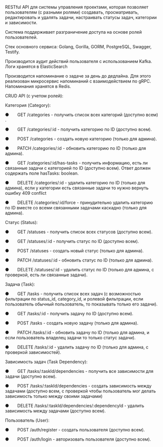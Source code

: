RESTful API для системы управления проектами, которая позволяет пользователям (с разными ролями) создавать, просматривать, редактировать и удалять задачи, настраивать статусы задач, категории и зависимости.
 
Система поддерживает разграничение доступа на основе ролей пользователей.

Стек основного сервиса: Golang, Gorilla, GORM, PostgreSQL, Swagger, Testify.
 
Производится аудит действий пользователя с использованием Kafka. Логи хранятся в ElasticSearch

Производится напоминание о задаче за день до дедлайна. Для этого реализован микросервис напоминаний с взаимодействием по gRPC. Напоминания хранятся в Redis.

CRUD API (с учетом ролей):
 
Категория (Category):
 
●       GET /categories - получить список всех категорий (доступно всем) .
 
●       GET /categories/:id - получить категорию по ID (доступно всем).
 
●       POST /categories - создать новую категорию (только для админа).
 
●       PATCH /categories/:id - обновить категорию по ID (только для админа).
 
●       GET /categories/:id/has-tasks - получить информацию, есть ли связанные задачи с категорией по ID (доступно всем). Ответ должен содержать поле hasTasks: boolean.
 
●       DELETE /categories/:id - удалить категорию по ID (только для админа), если у категории есть связанные задачи то нужно вернуть ошибку 409 conflict
 
●       DELETE /categories/:id/force - принудительно удалить категорию по ID вместе со всеми связанными задачами каскадно (только для админа).
 
Статус (Status):
 
●       GET /statuses - получить список всех статусов (доступно всем).
 
●       GET /statuses/:id - получить статус по ID (доступно всем).
 
●       POST /statuses - создать новый статус (только для админа).
 
●       PATCH /statuses/:id - обновить статус по ID (только для админа).
 
●       DELETE /statuses/:id - удалить статус по ID (только для админа, с проверкой, есть ли связанные задачи).
 
Задача (Task):
 
●       GET /tasks - получить список всех задач (с возможностью фильтрации по status\_id, category\_id, и ролевой фильтрации, если пользователь обычный пользователь, то показывать только его задачи).
 
●       GET /tasks/:id - получить задачу по ID (доступно всем).
 
●       POST /tasks - создать новую задачу (только для админа).
 
●       PATCH /tasks/:id - обновить задачу по ID (только для админа, и если пользователь владелец задачи то только статус задачи).
 
●       DELETE /tasks/:id - удалить задачу по ID (только для админа, с проверкой зависимостей).
 
Зависимость задач (Task Dependency):
 
●       GET /tasks/:taskId/dependencies - получить все зависимости для задачи (доступно всем).
 
●       POST /tasks/:taskId/dependencies - создать зависимость между задачами (доступно всем, с проверкой чтобы пользователь мог делать зависимость только между своими задачами)
 
●       DELETE /tasks/:taskId/dependencies/:dependencyId - удалить зависимость между задачами (доступно всем).
 
Пользователь (User):
 
●       POST /auth/register - создать пользователя (доступно всем).
 
●       POST /auth/login - авторизовать пользователя (доступно всем).
